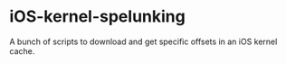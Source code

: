 # iOS-kernel-spelunking

A bunch of scripts to download and get specific offsets in an iOS kernel cache.
